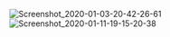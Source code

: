 ![Screenshot_2020-01-03-20-42-26-61](https://user-images.githubusercontent.com/44047322/72204080-aa9f3f00-34a6-11ea-9b05-1447353cb6df.png)
![Screenshot_2020-01-11-19-15-20-38](https://user-images.githubusercontent.com/44047322/72204130-2dc09500-34a7-11ea-82de-53ec20d1dce2.png)
